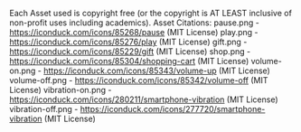Each Asset used is copyright free (or the copyright is AT LEAST inclusive of non-profit uses including academics).
Asset Citations:
pause.png - https://iconduck.com/icons/85268/pause (MIT License)
play.png - https://iconduck.com/icons/85276/play (MIT License)
gift.png - https://iconduck.com/icons/85229/gift (MIT License)
shop.png - https://iconduck.com/icons/85304/shopping-cart (MIT License)
volume-on.png - https://iconduck.com/icons/85343/volume-up (MIT License)
volume-off.png - https://iconduck.com/icons/85342/volume-off (MIT License)
vibration-on.png - https://iconduck.com/icons/280211/smartphone-vibration (MIT License)
vibration-off.png - https://iconduck.com/icons/277720/smartphone-vibration (MIT License)